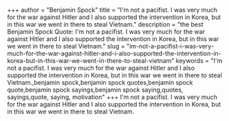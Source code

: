 +++
author = "Benjamin Spock"
title = "I'm not a pacifist. I was very much for the war against Hitler and I also supported the intervention in Korea, but in this war we went in there to steal Vietnam."
description = "the best Benjamin Spock Quote: I'm not a pacifist. I was very much for the war against Hitler and I also supported the intervention in Korea, but in this war we went in there to steal Vietnam."
slug = "im-not-a-pacifist-i-was-very-much-for-the-war-against-hitler-and-i-also-supported-the-intervention-in-korea-but-in-this-war-we-went-in-there-to-steal-vietnam"
keywords = "I'm not a pacifist. I was very much for the war against Hitler and I also supported the intervention in Korea, but in this war we went in there to steal Vietnam.,benjamin spock,benjamin spock quotes,benjamin spock quote,benjamin spock sayings,benjamin spock saying,quotes, sayings,quote, saying, motivation"
+++
I'm not a pacifist. I was very much for the war against Hitler and I also supported the intervention in Korea, but in this war we went in there to steal Vietnam.
